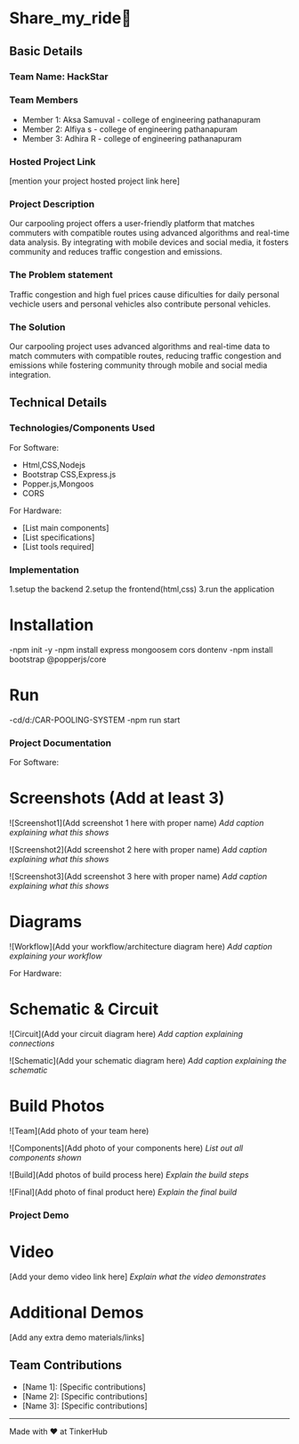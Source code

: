 # Share_my_ride🎯


## Basic Details
### Team Name: HackStar


### Team Members
- Member 1: Aksa Samuval - college of engineering pathanapuram
- Member 2: Alfiya s -  college of engineering pathanapuram
- Member 3: Adhira R -  college of engineering pathanapuram

### Hosted Project Link
[mention your project hosted project link here]

### Project Description
Our carpooling project offers a user-friendly platform that matches commuters with compatible routes using advanced algorithms and real-time data analysis. By integrating with mobile devices and social media, it fosters community and reduces traffic congestion and emissions.

### The Problem statement
Traffic congestion and high fuel prices cause dificulties for daily personal vechicle users and personal vehicles also contribute personal vehicles.
### The Solution
Our carpooling project uses advanced algorithms and real-time data to match commuters with compatible routes, reducing traffic congestion and emissions while fostering community through mobile and social media integration.

## Technical Details
### Technologies/Components Used
For Software:
- Html,CSS,Nodejs
- Bootstrap CSS,Express.js
- Popper.js,Mongoos
- CORS

For Hardware:
- [List main components]
- [List specifications]
- [List tools required]

### Implementation
1.setup the backend
2.setup the frontend(html,css)
3.run the application
# Installation
-npm init -y
-npm install express mongoosem cors dontenv 
-npm install bootstrap @popperjs/core

# Run
-cd/d:/CAR-POOLING-SYSTEM
-npm run start
### Project Documentation
For Software:

# Screenshots (Add at least 3)
![Screenshot1](Add screenshot 1 here with proper name)
*Add caption explaining what this shows*

![Screenshot2](Add screenshot 2 here with proper name)
*Add caption explaining what this shows*

![Screenshot3](Add screenshot 3 here with proper name)
*Add caption explaining what this shows*

# Diagrams
![Workflow](Add your workflow/architecture diagram here)
*Add caption explaining your workflow*

For Hardware:

# Schematic & Circuit
![Circuit](Add your circuit diagram here)
*Add caption explaining connections*

![Schematic](Add your schematic diagram here)
*Add caption explaining the schematic*

# Build Photos
![Team](Add photo of your team here)


![Components](Add photo of your components here)
*List out all components shown*

![Build](Add photos of build process here)
*Explain the build steps*

![Final](Add photo of final product here)
*Explain the final build*

### Project Demo
# Video
[Add your demo video link here]
*Explain what the video demonstrates*

# Additional Demos
[Add any extra demo materials/links]

## Team Contributions
- [Name 1]: [Specific contributions]
- [Name 2]: [Specific contributions]
- [Name 3]: [Specific contributions]

---
Made with ❤️ at TinkerHub
